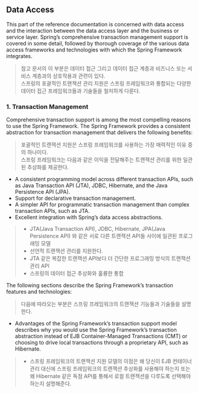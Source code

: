 ## Data Access

This part of the reference documentation is concerned with data access and the interaction between the data access layer and the business or service layer.
Spring’s comprehensive transaction management support is covered in some detail, followed by thorough coverage of the various data access frameworks and technologies with which the Spring Framework integrates.

> 참고 문서의 이 부분은 데이터 접근 그리고 데이터 접근 계층과 비즈니스 또는 서비스 계층과의 상호작용과 관련이 있다.  
> 스프링의 포괄적인 트랜잭션 관리 지원은 스프링 프레임워크와 통합되는 다양한 데이터 접근 프레임워크들과
> 기술들을 철저하게 다룬다.

### 1. Transaction Management

Comprehensive transaction support is among the most compelling reasons to use the Spring Framework. The Spring Framework provides a consistent abstraction for transaction management that delivers the following benefits:
> 포괄적인 트랜잭션 지원은 스프링 프레임워크를 사용하는 가장 매력적인 이유 중의 하나이다.  
> 스프링 프레임워크는 다음과 같은 이익을 전달해주는 트랜잭션 관리를 위한 일관된 추상화를 제공한다.

- A consistent programming model across different transaction APIs, such as Java Transaction API (JTA), JDBC, Hibernate, and the Java Persistence API (JPA).
- Support for declarative transaction management.
- A simpler API for programmatic transaction management than complex transaction APIs, such as JTA.
- Excellent integration with Spring’s data access abstractions.
> - JTA(Java Transaction API), JDBC, Hibernate, JPA(Java Persistence API) 와 같은 서로 다른 트랜잭션 API들 사이에 일관된 프로그래밍 모델  
> - 선언적 트랜잭션 관리를 지원한다.   
> - JTA 같은 복잡한 트랜잭션 API보다 더 간단한 프로그래밍 방식의 트랜잭션 관리 API  
> - 스프링의 데이터 접근 추상화와 훌륭한 통합

The following sections describe the Spring Framework’s transaction features and technologies:
> 다음에 따라오는 부분은 스프링 프레임워크의 트랜잭션 기능들과 기술들을 설명한다.
- Advantages of the Spring Framework’s transaction support model describes why you would use the Spring Framework’s transaction abstraction instead of EJB Container-Managed Transactions (CMT) or choosing to drive local transactions through a proprietary API, such as Hibernate.

> - 스프링 프레임워크의 트랜잭션 지원 모델의 이점은 왜 당신이 EJB 컨테이너 관리 대신에 스프링 프레임워크의 트랜잭션 추상화를 사용해야 하는지
> 또는 왜 Hibernate 같은 독점 API를 통해서 로컬 트랜잭션을 다루도록 선택해야 하는지 설명해준다.
